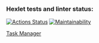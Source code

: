 ### Hexlet tests and linter status:
[![Actions Status](https://github.com/Unt0ten/python-project-52/actions/workflows/hexlet-check.yml/badge.svg)](https://github.com/Unt0ten/python-project-52/actions)
[![Maintainability](https://api.codeclimate.com/v1/badges/88408d52d4652e35e89c/maintainability)](https://codeclimate.com/github/Unt0ten/python-project-52/maintainability)


[Task Manager](https://task-manager-6iez.onrender.com)